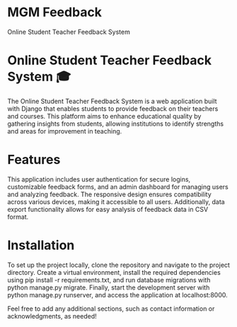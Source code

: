 # MGM Feedback 
Online Student Teacher Feedback System 

# Online Student Teacher Feedback System 🎓
The Online Student Teacher Feedback System is a web application built with Django that enables students to provide feedback on their teachers and courses. This platform aims to enhance educational quality by gathering insights from students, allowing institutions to identify strengths and areas for improvement in teaching.

# Features
This application includes user authentication for secure logins, customizable feedback forms, and an admin dashboard for managing users and analyzing feedback. The responsive design ensures compatibility across various devices, making it accessible to all users. Additionally, data export functionality allows for easy analysis of feedback data in CSV format.

# Installation
To set up the project locally, clone the repository and navigate to the project directory. Create a virtual environment, install the required dependencies using pip install -r requirements.txt, and run database migrations with python manage.py migrate. Finally, start the development server with python manage.py runserver, and access the application at localhost:8000.

Feel free to add any additional sections, such as contact information or acknowledgments, as needed!
